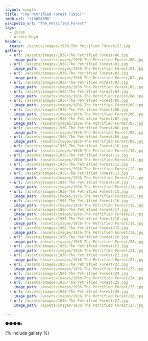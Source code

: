 ```yaml
---
layout: single
title: "The Petrified Forest (1936)"
imdb_url: "tt0028096"
wikipedia_url: "The_Petrified_Forest"
tags:
  - 1930s 
  - Archie Mayo
header:
  teaser: /assets/images/1936-The Petrified Forest/27.jpg
gallery:
  - url: /assets/images/1936-The Petrified Forest/00.jpg
    image_path: /assets/images/1936-The Petrified Forest/00.jpg  
  - url: /assets/images/1936-The Petrified Forest/01.jpg
    image_path: /assets/images/1936-The Petrified Forest/01.jpg
  - url: /assets/images/1936-The Petrified Forest/02.jpg
    image_path: /assets/images/1936-The Petrified Forest/02.jpg
  - url: /assets/images/1936-The Petrified Forest/03.jpg
    image_path: /assets/images/1936-The Petrified Forest/03.jpg
  - url: /assets/images/1936-The Petrified Forest/04.jpg
    image_path: /assets/images/1936-The Petrified Forest/04.jpg
  - url: /assets/images/1936-The Petrified Forest/05.jpg
    image_path: /assets/images/1936-The Petrified Forest/05.jpg
  - url: /assets/images/1936-The Petrified Forest/06.jpg
    image_path: /assets/images/1936-The Petrified Forest/06.jpg
  - url: /assets/images/1936-The Petrified Forest/07.jpg
    image_path: /assets/images/1936-The Petrified Forest/07.jpg
  - url: /assets/images/1936-The Petrified Forest/08.jpg
    image_path: /assets/images/1936-The Petrified Forest/08.jpg
  - url: /assets/images/1936-The Petrified Forest/09.jpg
    image_path: /assets/images/1936-The Petrified Forest/09.jpg
  - url: /assets/images/1936-The Petrified Forest/10.jpg
    image_path: /assets/images/1936-The Petrified Forest/10.jpg
  - url: /assets/images/1936-The Petrified Forest/11.jpg
    image_path: /assets/images/1936-The Petrified Forest/11.jpg
  - url: /assets/images/1936-The Petrified Forest/12.jpg
    image_path: /assets/images/1936-The Petrified Forest/12.jpg
  - url: /assets/images/1936-The Petrified Forest/13.jpg
    image_path: /assets/images/1936-The Petrified Forest/13.jpg
  - url: /assets/images/1936-The Petrified Forest/14.jpg
    image_path: /assets/images/1936-The Petrified Forest/14.jpg
  - url: /assets/images/1936-The Petrified Forest/15.jpg
    image_path: /assets/images/1936-The Petrified Forest/15.jpg
  - url: /assets/images/1936-The Petrified Forest/16.jpg
    image_path: /assets/images/1936-The Petrified Forest/16.jpg
  - url: /assets/images/1936-The Petrified Forest/17.jpg
    image_path: /assets/images/1936-The Petrified Forest/17.jpg
  - url: /assets/images/1936-The Petrified Forest/18.jpg
    image_path: /assets/images/1936-The Petrified Forest/18.jpg
  - url: /assets/images/1936-The Petrified Forest/19.jpg
    image_path: /assets/images/1936-The Petrified Forest/19.jpg
  - url: /assets/images/1936-The Petrified Forest/20.jpg
    image_path: /assets/images/1936-The Petrified Forest/20.jpg
  - url: /assets/images/1936-The Petrified Forest/21.jpg
    image_path: /assets/images/1936-The Petrified Forest/21.jpg
  - url: /assets/images/1936-The Petrified Forest/22.jpg
    image_path: /assets/images/1936-The Petrified Forest/22.jpg
  - url: /assets/images/1936-The Petrified Forest/23.jpg
    image_path: /assets/images/1936-The Petrified Forest/23.jpg
  - url: /assets/images/1936-The Petrified Forest/24.jpg
    image_path: /assets/images/1936-The Petrified Forest/24.jpg
  - url: /assets/images/1936-The Petrified Forest/25.jpg
    image_path: /assets/images/1936-The Petrified Forest/25.jpg
  - url: /assets/images/1936-The Petrified Forest/26.jpg
    image_path: /assets/images/1936-The Petrified Forest/26.jpg
  - url: /assets/images/1936-The Petrified Forest/27.jpg
    image_path: /assets/images/1936-The Petrified Forest/27.jpg

---
```

●●●●◐

{% include gallery %}
